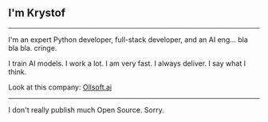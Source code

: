 ## I'm Krystof

---

I'm an expert Python developer, full-stack developer, and an AI eng... bla bla bla. cringe.

I train AI models. 
I work a lot. 
I am very fast. 
I always deliver.
I say what I think.

Look at this company: [Ollsoft.ai](https://ollsoft.ai)

---

I don't really publish much Open Source. Sorry.
